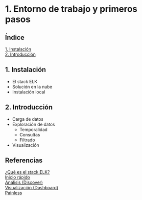 # 1. Entorno de trabajo y primeros pasos

## Índice

[1. Instalación](#1-instalacion)  
[2. Introducción](#2-introduccion)

## 1. Instalación

- El stack ELK
- Solución en la nube
- Instalación local

## 2. Introducción

- Carga de datos
- Exploración de datos
  - Temporalidad
  - Consultas
  - Filtrado
- Visualización

## Referencias

[¿Qué es el stack ELK?](https://aprenderbigdata.com/elk/)  
[Inicio rápido](https://www.elastic.co/guide/en/kibana/current/get-started.html)  
[Análisis (Discover)](https://www.elastic.co/guide/en/kibana/current/discover.html)  
[Visualización (Dashboard)](https://www.elastic.co/guide/en/kibana/current/dashboard.html)  
[Painless](https://www.elastic.co/guide/en/elasticsearch/painless/current/painless-guide.html)